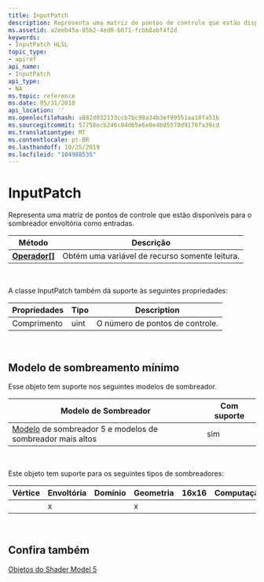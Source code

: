 ```yaml
---
title: InputPatch
description: Representa uma matriz de pontos de controle que estão disponíveis para o sombreador envoltória como entradas.
ms.assetid: a2eeb45a-85b2-4ed0-b071-fcbb8abf4f2d
keywords:
- InputPatch HLSL
topic_type:
- apiref
api_name:
- InputPatch
api_type:
- NA
ms.topic: reference
ms.date: 05/31/2018
api_location: ''
ms.openlocfilehash: a882d032133ccb7bc98a34b3ef99551aa18fa51b
ms.sourcegitcommit: 57758ecb246c84d65e6e0e4bd5570d9176fa39cd
ms.translationtype: MT
ms.contentlocale: pt-BR
ms.lasthandoff: 10/25/2019
ms.locfileid: "104988535"
---
```

# <a name="inputpatch"></a>InputPatch

Representa uma matriz de pontos de controle que estão disponíveis para o sombreador envoltória como entradas.



| Método                                                      | Descrição                         |
|-------------------------------------------------------------|-------------------------------------|
| [**Operador\[\]**](sm5-object-inputpatch-operatorindex.md) | Obtém uma variável de recurso somente leitura. |



 

A classe InputPatch também dá suporte às seguintes propriedades:



| Propriedades | Tipo | Description                   |
|------------|------|-------------------------------|
| Comprimento     | uint | O número de pontos de controle. |



 

## <a name="minimum-shader-model"></a>Modelo de sombreamento mínimo

Esse objeto tem suporte nos seguintes modelos de sombreador.



| Modelo de Sombreador                                                                | Com suporte |
|-----------------------------------------------------------------------------|-----------|
| [Modelo](d3d11-graphics-reference-sm5.md) de sombreador 5 e modelos de sombreador mais altos | sim       |



 

Este objeto tem suporte para os seguintes tipos de sombreadores:



| Vértice | Envoltória | Domínio | Geometria | 16x16 | Computação |
|--------|------|--------|----------|-------|---------|
|        | x    |        | x        |       |         |



 

## <a name="see-also"></a>Confira também

<dl> <dt>

[Objetos do Shader Model 5](d3d11-graphics-reference-sm5-objects.md)
</dt> </dl>

 

 




